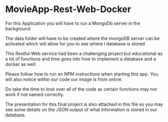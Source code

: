 # MovieApp-Rest-Web-Docker

For this Application you will have to run a MongoDb server in the background

The data folder will have to be created where the mongoDB server can be activated which will allow for you to see
where I database is stored

This Restful Web service had been a challenging project but educational as a lot of functions and time goes into how
to implement a database and a docker as well.

Please follow how to run an NPM instructions when starting this app. You will also notice within our code our image is from online.

Do take the time to look over all of the code as certain functions may not work if not named correctly. 

The presentation for this final project is also attached in this file so you may see some details on the JSON output of what information is stored in our database.
